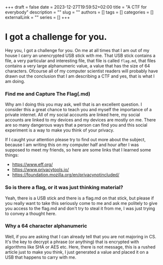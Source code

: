 +++ 
draft = false
date = 2023-12-27T19:59:52+02:00
title = "A CTF for everybody"
description = ""
slug = ""
authors = []
tags = []
categories = []
externalLink = ""
series = []
+++
# I got a challenge for you. 
Hey you, I got a challenge for you. On me at all times that I am out of my house I carry an unencrypted USB stick with me. That USB stick contains a file, a very particular and interesting file, that file is called `flag.md`, that files contains a very large alphanumeric value, a value that has the size of 64 characters. Ofcourse all of my computer scientist readers will probably have drawn out the conclusion that I am describing a CTF and yes, that is what I am doing. 

### Find me and Capture The Flag(.md)

Why am I doing this you may ask, well that is an excellent question. I consider this a great chance to teach you and myself the importance of a private internet. All of my social accounts are linked here, my social accounts are linked to my devices and my devices are mostly on me. There are so many dangerous ways that a person can find you and this social experiment is a way to make you think of your privacy.

If I caught your attention please try to find out more about the subject, because I am writing this on my computer half and hour after I was supposed to meet my friends, so here are some links that I learned some things: 
- https://www.eff.org/
- https://www.privacytools.io/
- https://foundation.mozilla.org/en/privacynotincluded/

### So is there a flag, or it was just thinking material? 
Yeah, there is a USB stick and there is a flag.md on that stick, but please if you really want to take this seriously come to me and ask me politely to give you access to the flag.md and don't try to steal it from me, I was just trying to convey a thought here.

### Why a 64 character alphanumeric
Well, if you are asking that I can already tell that you are not majoring in CS. It's the key to decrypt a phrase (or anything) that is encrypted with algorithms like SHA or AES etc. Here, there is not message, this is a rushed article just to make you think, I just generated a value and placed it on a USB that happens to carry with me. 
